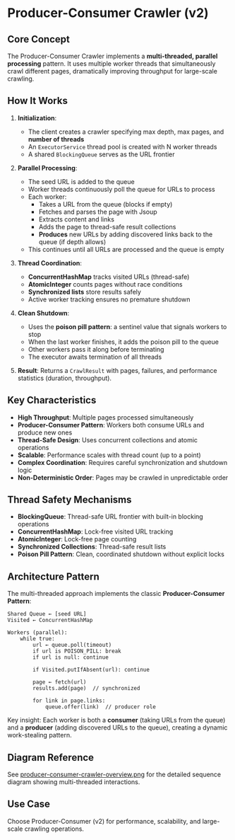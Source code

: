 # Producer-Consumer Crawler (v2)

## Core Concept

The Producer-Consumer Crawler implements a **multi-threaded, parallel processing** pattern. It uses multiple worker threads that simultaneously crawl different pages, dramatically improving throughput for large-scale crawling.

## How It Works

1. **Initialization**:
   - The client creates a crawler specifying max depth, max pages, and **number of threads**
   - An `ExecutorService` thread pool is created with N worker threads
   - A shared `BlockingQueue` serves as the URL frontier

2. **Parallel Processing**:
   - The seed URL is added to the queue
   - Worker threads continuously poll the queue for URLs to process
   - Each worker:
     - Takes a URL from the queue (blocks if empty)
     - Fetches and parses the page with Jsoup
     - Extracts content and links
     - Adds the page to thread-safe result collections
     - **Produces** new URLs by adding discovered links back to the queue (if depth allows)
   - This continues until all URLs are processed and the queue is empty

3. **Thread Coordination**:
   - **ConcurrentHashMap** tracks visited URLs (thread-safe)
   - **AtomicInteger** counts pages without race conditions
   - **Synchronized lists** store results safely
   - Active worker tracking ensures no premature shutdown

4. **Clean Shutdown**:
   - Uses the **poison pill pattern**: a sentinel value that signals workers to stop
   - When the last worker finishes, it adds the poison pill to the queue
   - Other workers pass it along before terminating
   - The executor awaits termination of all threads

5. **Result**: Returns a `CrawlResult` with pages, failures, and performance statistics (duration, throughput).

## Key Characteristics

- **High Throughput**: Multiple pages processed simultaneously
- **Producer-Consumer Pattern**: Workers both consume URLs and produce new ones
- **Thread-Safe Design**: Uses concurrent collections and atomic operations
- **Scalable**: Performance scales with thread count (up to a point)
- **Complex Coordination**: Requires careful synchronization and shutdown logic
- **Non-Deterministic Order**: Pages may be crawled in unpredictable order

## Thread Safety Mechanisms

- **BlockingQueue**: Thread-safe URL frontier with built-in blocking operations
- **ConcurrentHashMap**: Lock-free visited URL tracking
- **AtomicInteger**: Lock-free page counting
- **Synchronized Collections**: Thread-safe result lists
- **Poison Pill Pattern**: Clean, coordinated shutdown without explicit locks

## Architecture Pattern

The multi-threaded approach implements the classic **Producer-Consumer Pattern**:

```
Shared Queue ← [seed URL]
Visited ← ConcurrentHashMap

Workers (parallel):
    while true:
        url ← queue.poll(timeout)
        if url is POISON_PILL: break
        if url is null: continue

        if Visited.putIfAbsent(url): continue

        page ← fetch(url)
        results.add(page)  // synchronized

        for link in page.links:
            queue.offer(link)  // producer role
```

Key insight: Each worker is both a **consumer** (taking URLs from the queue) and a **producer** (adding discovered URLs to the queue), creating a dynamic work-stealing pattern.

## Diagram Reference

See [producer-consumer-crawler-overview.png](./producer-consumer-crawler-overview.png) for the detailed sequence diagram showing multi-threaded interactions.

## Use Case

Choose Producer-Consumer (v2) for performance, scalability, and large-scale crawling operations.

